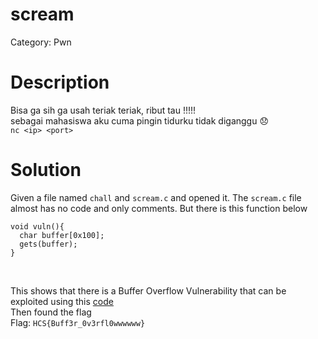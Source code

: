 # scream
Category: Pwn

# Description
Bisa ga sih ga usah teriak teriak, ribut tau !!!!! <br>
sebagai mahasiswa aku cuma pingin tidurku tidak diganggu 😞 <br>
`nc <ip> <port>`

# Solution
Given a file named `chall` and `scream.c` and opened it. The `scream.c` file almost has no code and only comments. But there is this function below
```
void vuln(){
  char buffer[0x100];
  gets(buffer);
}
```
<br>

This shows that there is a Buffer Overflow Vulnerability that can be exploited using this [code](solve/solve.py) <br>
Then found the flag<br>
Flag: `HCS{Buff3r_0v3rfl0wwwwww}`
